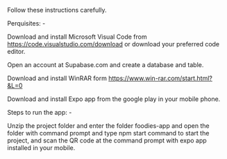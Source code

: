 Follow these instructions carefully. 

Perquisites: -

Download and install Microsoft Visual Code from https://code.visualstudio.com/download or download your preferred code editor.

Open an account at Supabase.com and create a database and table.

Download and install WinRAR form https://www.win-rar.com/start.html?&L=0

Download and install Expo app from the google play in your mobile phone.


Steps to run the app: -

Unzip the project folder and enter the folder foodies-app and open the folder with command prompt and type npm start command to start the project, and scan the QR code at the command prompt with expo app installed in your mobile. 

